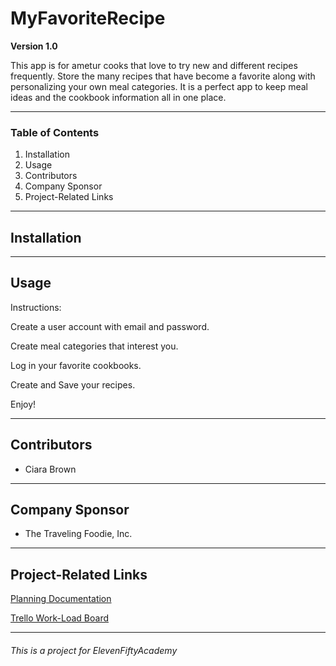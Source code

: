 # MyFavoriteRecipe

**Version 1.0**

This app is for ametur cooks that love to try new and different recipes frequently. Store the many recipes that have become a favorite along with personalizing your own meal categories.
It is a perfect app to keep meal ideas and the cookbook information all in one place.

---

### Table of Contents

1. Installation
2. Usage
3. Contributors
4. Company Sponsor
5. Project-Related Links

---

## Installation



---

## Usage

Instructions:

Create a user account with email and password.

Create meal categories that interest you.

Log in your favorite cookbooks.

Create and Save your recipes.

Enjoy!

---

## Contributors

  * Ciara Brown

---

## Company Sponsor

  * The Traveling Foodie, Inc.

---

## Project-Related Links

[Planning Documentation](https://docs.google.com/document/d/185TH1bAkg3EJYBezC4Q_9O7iMO_bZl37SLjmtnnEGgg/edit)

[Trello Work-Load Board](https://trello.com/b/6MGC2C2L/my-favorite-recipes)

___
###### This is a project for ElevenFiftyAcademy

